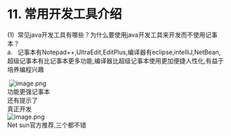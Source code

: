 # 11. 常用开发工具介绍

(1)  常见java开发工具有哪些？为什么要使用java开发工具来开发而不使用记事本？<br />a.   记事本有Notepad++,UltraEdit,EditPlus,编译器有eclipse,intelliJ,NetBean,超级记事本有比记事本更多功能,编译器比超级记事本使用更加便捷人性化,有益于培养编程兴趣

 ![image.png](https://cdn.nlark.com/yuque/0/2019/png/349894/1559032125494-79e7db6f-347e-4014-a061-57ec4cd6e6d3.png#align=left&display=inline&height=100&name=image.png&originHeight=100&originWidth=160&size=9086&status=done&width=160)<br />功能更强记事本<br />还有提示了<br />真正开发<br />![image.png](https://cdn.nlark.com/yuque/0/2019/png/349894/1559032137645-dac013e2-dc46-458b-b98b-bd63f1296544.png#align=left&display=inline&height=166&name=image.png&originHeight=166&originWidth=488&size=69782&status=done&width=488)<br />Net
sun官方推荐,三个都不错

